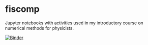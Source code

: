 # fiscomp
Jupyter notebooks with activities used in my introductory course on numerical methods for physicists.

[![Binder](https://mybinder.org/badge_logo.svg)](https://mybinder.org/v2/gh/cfelipesp/Fiscomp/main?filepath=Linearizacao-01.ipynb)
